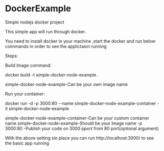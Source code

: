 # DockerExample
Simple nodejs docker project

This simple app will run through docker.

You need to install docker in your machine ,start the docker and run below coimmands in order to see the applictaion running

Steps:

Build Image command:

docker build -t simple-docker-node-example .

simple-docker-node-example-Can be your own image name

Run your container:

docker run -d -p 3000:80 --name simple-docker-node-example-container -it simple-docker-node-example

simple-docker-node-example-container-Can be your custom container name
simple-docker-node-example-Should be your Image name
-p 3000:80 -Publish your code on 3000 pport from 80 port(optional argument)

With the above setting sin place you can run http://localhost:3000/ to see the basic app running


